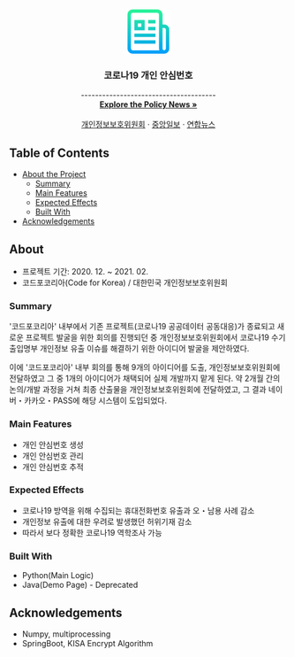 <!-- PROJECT LOGO -->
<br />
<p align="center">
  <a href="https://www.korea.kr/news/policyNewsView.do?newsId=148884167">
    <img src="https://github.com/960813/jupiterflow-mainpage/blob/master/_private/README.png?raw=true" alt="Logo" width="80" height="80">
  </a>

<h3 align="center">코로나19 개인 안심번호</h3>

  <p align="center">
    --------------------------------------    
    <br />
    <a href="https://www.korea.kr/news/policyNewsView.do?newsId=148884167"><strong>Explore the Policy News »</strong></a>
    <br />
    <br />
    <a href="https://www.edaily.co.kr/news/read?newsId=03588326628954456">개인정보보호위원회</a>
    ·
    <a href="https://news.joins.com/article/24005250">중앙일보</a>
    ·
    <a href="https://www.yna.co.kr/view/AKR20210218118900530">연합뉴스</a>
  </p>
</p>


<!-- TABLE OF CONTENTS -->
## Table of Contents

* [About the Project](#about)
    * [Summary](#summary)
    * [Main Features](#main-features)
    * [Expected Effects](#expected-effects)
    * [Built With](#built-With)
* [Acknowledgements](#acknowledgements)

<!-- ABOUT THE PROJECT -->
## About
* 프로젝트 기간: 2020. 12. ~ 2021. 02.
* 코드포코리아(Code for Korea) / 대한민국 개인정보보호위원회

### Summary
'코드포코리아' 내부에서 기존 프로젝트(코로나19 공공데이터 공동대응)가 종료되고 새로운 프로젝트 발굴을 위한 회의를 진행되던 중 개인정보보호위원회에서 코로나19 수기출입명부 개인정보 유출 이슈를 해결하기 위한 아이디어 발굴을 제안하였다.

이에 '코드포코리아' 내부 회의를 통해 9개의 아이디어를 도출, 개인정보보호위원회에 전달하였고 그 중 1개의 아이디어가 채택되어 실제 개발까지 맡게 된다. 약 2개월 간의 논의/개발 과정을 거쳐 최종 산출물을 개인정보보호위원회에 전달하였고, 그 결과 네이버・카카오・PASS에 해당 시스템이 도입되었다.

### Main Features
* 개인 안심번호 생성
* 개인 안심번호 관리
* 개인 안심번호 추적

### Expected Effects
* 코로나19 방역을 위해 수집되는 휴대전화번호 유출과 오・남용 사례 감소
* 개인정보 유출에 대한 우려로 발생했던 허위기재 감소
* 따라서 보다 정확한 코로나19 역학조사 가능

### Built With
* Python(Main Logic)
* Java(Demo Page) - Deprecated


<!-- Acknowledgements -->
## Acknowledgements
* Numpy, multiprocessing
* SpringBoot, KISA Encrypt Algorithm

